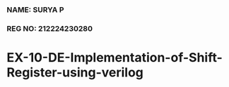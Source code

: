 ### NAME: SURYA P <br>
### REG NO: 212224230280

# EX-10-DE-Implementation-of-Shift-Register-using-verilog
